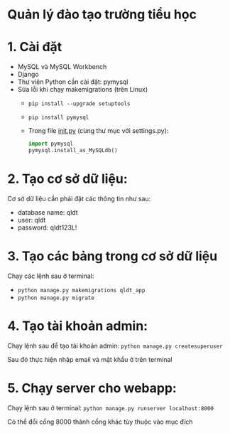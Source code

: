 # Quản lý đào tạo trường tiểu học

# 1. Cài đặt

- MySQL và MySQL Workbench
- Django
- Thư viện Python cần cài đặt: pymysql
- Sửa lỗi khi chạy makemigrations (trên Linux)
    - `pip install --upgrade setuptools`
    - `pip install pymysql`
    - Trong file [init.py](http://init.py) (cùng thư mục với settings.py):
        
        ```python
        import pymysql
        pymysql.install_as_MySQLdb()
        ```
        

# 2. Tạo cơ sở dữ liệu:

Cơ sở dữ liệu cần phải đặt các thông tin như sau:

- database name: qldt
- user: qldt
- password: qldt123L!

# 3. Tạo các bảng trong cơ sở dữ liệu

Chạy các lệnh sau ở terminal:

- `python manage.py makemigrations qldt_app`
- `python manage.py migrate`

# 4. Tạo tài khoản admin:

Chạy lệnh sau để tạo tài khoản admin: `python manage.py createsuperuser`

Sau đó thực hiện nhập email và mật khẩu ở trên terminal

# 5. Chạy server cho webapp:

Chạy lệnh sau ở terminal: `python manage.py runserver localhost:8000`

Có thể đổi cổng 8000 thành cổng khác tùy thuộc vào mục đích